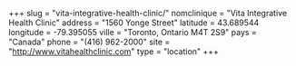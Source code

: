 +++
slug = "vita-integrative-health-clinic/"
nomclinique = "Vita Integrative Health Clinic"
address = "1560 Yonge Street"
latitude = 43.689544
longitude = -79.395055
ville = "Toronto, Ontario M4T 2S9"
pays = "Canada"
phone = "(416) 962-2000"
site = "http://www.vitahealthclinic.com"
type = "location"
+++